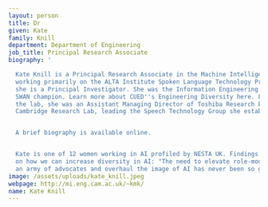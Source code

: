 ```yaml
---
layout: person
title: Dr
given: Kate
family: Knill
department: Department of Engineering
job_title: Principal Research Associate
biography: '

  Kate Knill is a Principal Research Associate in the Machine Intelligence Laboratory
  working primarily on the ALTA Institute Spoken Language Technology Project, of which
  she is a Principal Investigator. She was the Information Engineering (Div F) Athena
  SWAN champion. Learn more about CUED''s Engineering Diversity here. Prior to joining
  the lab, she was an Assistant Managing Director of Toshiba Research Europe Ltd,
  Cambridge Research Lab, leading the Speech Technology Group she established in 2002.


  A brief biography is available online.


  Kate is one of 12 women working in AI profiled by NESTA UK. Findings from 12 conversations
  on how we can increase diversity in AI: "The need to elevate role-models, build
  an army of advocates and overhaul the image of AI has never been so great"'
image: /assets/uploads/kate_knill.jpeg
webpage: http://mi.eng.cam.ac.uk/~kmk/
name: Kate Knill
---
```

